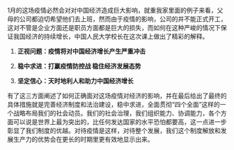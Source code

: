 

1月的这场疫情必然会对对中国经济造成巨大影响，就重我家里面的例子来看，父母的公司都迫切希望他们去上班，然而由于疫情的影响，公司的并不能正式开工，这对不管是企业方面还是职员方面都是巨大的损失，而如何在这种严峻的情况下保证我国经济的持续增长，中国人民大学校长在这次课上做出了精彩的解释。

1. **正视问题：疫情将对中国经济增长产生严重冲击**

2. **稳中求进：打赢疫情防控战 稳住经济发展态势**
3. **坚定信心：天时地利人和助力中国经济增长**

有了这三方面阐述了如何正确面对这场疫情对经济的影响，并在最后给出了最终的具体措施就是完善经济制度和法治建设，稳中求进，全面贯彻“四个全面”这样的一个战略布局我们的社会动员。我们的社会治理，我们组织能力、协调能力，各个方面可以说是世界上最为突出的，比任何发达国家的水平恐怕都要高，这一点进一步彰显了我们制度的优越。对待疫情是这样，对待整个发展，我们这个制度解放和发展生产力的优势会在更长的时期里更有效地显示出来。

